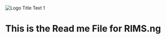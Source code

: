 ![](https://github.com/recordspad/rims/logo.png "Logo Title Text 1")


# This is the Read me File for RIMS.ng
